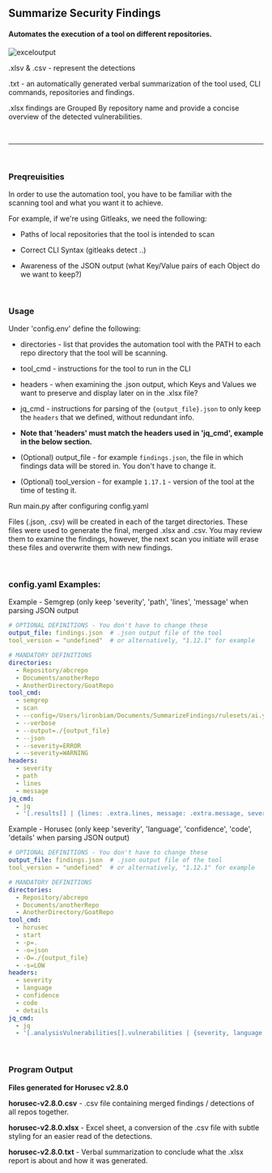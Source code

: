 <h2>Summarize Security Findings</h2>

<h4>Automates the execution of a tool on different repositories.</h4>

![exceloutput](https://gcdnb.pbrd.co/images/Pc77F8KqRmjJ.png)

.xlsv & .csv - represent the detections

.txt - an automatically generated verbal summarization of the tool used, CLI commands, repositories and findings.

.xlsx findings are Grouped By repository name and provide a concise overview of the detected vulnerabilities.

<br>

<hr>
<br>

<h3>Preqreuisities</h3>
In order to use the automation tool, you have to be familiar with the scanning tool and what you want it to achieve.

For example, if we're using Gitleaks, we need the following: 

* Paths of local repositories that the tool is intended to scan

* Correct CLI Syntax (gitleaks detect ..)

* Awareness of the JSON output (what Key/Value pairs of each Object do we want to keep?)

<br>

<h3>Usage</h3>
Under 'config.env' define the following:

* directories - list that provides the automation tool with the PATH to each repo directory that the tool will be scanning.

* tool_cmd - instructions for the tool to run in the CLI

* headers - when examining the .json output, which Keys and Values we want to preserve and display later on in the .xlsx file?

* jq_cmd - instructions for parsing of the ```{output_file}.json``` to only keep the ```headers``` that we defined, without redundant info.

* <b>Note that 'headers' must match the headers used in 'jq_cmd', example in the below section.</b>

* (Optional) output_file - for example ```findings.json```, the file in which findings data will be stored in. You don't have to change it.

* (Optional) tool_version - for example ```1.17.1``` - version of the tool at the time of testing it.

Run main.py after configuring config.yaml

Files (.json, .csv) will be created in each of the target directories. These files were used to generate the final, merged .xlsx and .csv. You may review them to examine the findings, however, the next scan you initiate will erase these files and overwrite them with new findings.

<br>

<h3>config.yaml Examples:</h3>

Example - Semgrep (only keep 'severity', 'path', 'lines', 'message' when parsing JSON output

```yaml
# OPTIONAL DEFINITIONS - You don't have to change these
output_file: findings.json  # .json output file of the tool
tool_version = "undefined"  # or alternatively, "1.12.1" for example

# MANDATORY DEFINITIONS
directories:
  - Repository/abcrepo
  - Documents/anotherRepo
  - AnotherDirectory/GoatRepo
tool_cmd:
  - semgrep
  - scan
  - --config=/Users/lironbiam/Documents/SummarizeFindings/rulesets/ai.yaml
  - --verbose
  - --output=./{output_file}
  - --json
  - --severity=ERROR
  - --severity=WARNING
headers:
  - severity
  - path
  - lines
  - message
jq_cmd:
  - jq
  - '[.results[] | {lines: .extra.lines, message: .extra.message, severity: .extra.severity, path: .path}]'
```

Example - Horusec (only keep 'severity', 'language', 'confidence', 'code', 'details' when parsing JSON output)

```yaml
# OPTIONAL DEFINITIONS - You don't have to change these
output_file: findings.json  # .json output file of the tool
tool_version = "undefined"  # or alternatively, "1.12.1" for example

# MANDATORY DEFINITIONS
directories:
  - Repository/abcrepo
  - Documents/anotherRepo
  - AnotherDirectory/GoatRepo
tool_cmd:
  - horusec
  - start
  - -p=.
  - -o=json
  - -O=./{output_file}
  - -s=LOW
headers:
  - severity
  - language
  - confidence
  - code
  - details
jq_cmd:
  - jq
  - '[.analysisVulnerabilities[].vulnerabilities | {severity, language, confidence, code, details}]'
```


<br>

<h3>Program Output</h3>

<b>Files generated for Horusec v2.8.0</b>

<b>horusec-v2.8.0.csv</b> - .csv file containing merged findings / detections of all repos together.

<b>horusec-v2.8.0.xlsx</b> - Excel sheet, a conversion of the .csv file with subtle styling for an easier read of the detections.

<b>horusec-v2.8.0.txt</b> - Verbal summarization to conclude what the .xlsx report is about and how it was generated.
